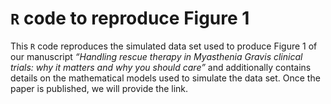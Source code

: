 # `R` code to reproduce Figure 1

This `R` code reproduces the simulated data set used to produce Figure 1
of our manuscript *“Handling rescue therapy in Myasthenia Gravis
clinical trials: why it matters and why you should care”* and
additionally contains details on the mathematical models used to
simulate the data set. Once the paper is published, we will provide the
link.
